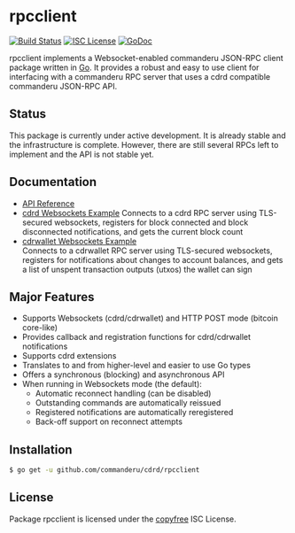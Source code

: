 rpcclient
=========

[![Build Status](http://img.shields.io/travis/commanderu/cdrd.svg)](https://travis-ci.org/commanderu/cdrd)
[![ISC License](http://img.shields.io/badge/license-ISC-blue.svg)](http://copyfree.org)
[![GoDoc](https://img.shields.io/badge/godoc-reference-blue.svg)](http://godoc.org/github.com/commanderu/cdrd/rpcclient)

rpcclient implements a Websocket-enabled commanderu JSON-RPC client package written
in [Go](http://golang.org/).  It provides a robust and easy to use client for
interfacing with a commanderu RPC server that uses a cdrd compatible commanderu
JSON-RPC API.

## Status

This package is currently under active development.  It is already stable and
the infrastructure is complete.  However, there are still several RPCs left to
implement and the API is not stable yet.

## Documentation

* [API Reference](http://godoc.org/github.com/commanderu/cdrd/rpcclient)
* [cdrd Websockets Example](https://github.com/commanderu/cdrd/tree/master/rpcclient/examples/cdrdwebsockets)
  Connects to a cdrd RPC server using TLS-secured websockets, registers for
  block connected and block disconnected notifications, and gets the current
  block count
* [cdrwallet Websockets Example](https://github.com/commanderu/cdrd/tree/master/rpcclient/examples/cdrwalletwebsockets)  
  Connects to a cdrwallet RPC server using TLS-secured websockets, registers for
  notifications about changes to account balances, and gets a list of unspent
  transaction outputs (utxos) the wallet can sign

## Major Features

* Supports Websockets (cdrd/cdrwallet) and HTTP POST mode (bitcoin core-like)
* Provides callback and registration functions for cdrd/cdrwallet notifications
* Supports cdrd extensions
* Translates to and from higher-level and easier to use Go types
* Offers a synchronous (blocking) and asynchronous API
* When running in Websockets mode (the default):
  * Automatic reconnect handling (can be disabled)
  * Outstanding commands are automatically reissued
  * Registered notifications are automatically reregistered
  * Back-off support on reconnect attempts

## Installation

```bash
$ go get -u github.com/commanderu/cdrd/rpcclient
```

## License

Package rpcclient is licensed under the [copyfree](http://copyfree.org) ISC
License.

